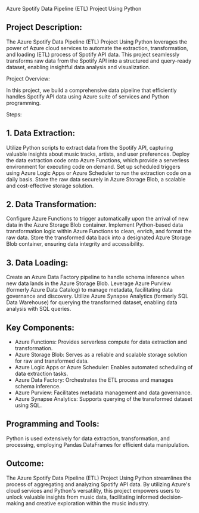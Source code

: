 Azure Spotify Data Pipeline (ETL) Project Using Python

## Project Description:

The Azure Spotify Data Pipeline (ETL) Project Using Python leverages the power of Azure cloud services to automate the extraction, transformation, and loading (ETL) process of Spotify API data. This project seamlessly transforms raw data from the Spotify API into a structured and query-ready dataset, enabling insightful data analysis and visualization.

Project Overview:

In this project, we build a comprehensive data pipeline that efficiently handles Spotify API data using Azure suite of services and Python programming.

Steps:

## 1. Data Extraction:

Utilize Python scripts to extract data from the Spotify API, capturing valuable insights about music tracks, artists, and user preferences.
Deploy the data extraction code onto Azure Functions, which provide a serverless environment for executing code on demand.
Set up scheduled triggers using Azure Logic Apps or Azure Scheduler to run the extraction code on a daily basis.
Store the raw data securely in Azure Storage Blob, a scalable and cost-effective storage solution.

## 2. Data Transformation:

Configure Azure Functions to trigger automatically upon the arrival of new data in the Azure Storage Blob container.
Implement Python-based data transformation logic within Azure Functions to clean, enrich, and format the raw data.
Store the transformed data back into a designated Azure Storage Blob container, ensuring data integrity and accessibility.

## 3. Data Loading:

Create an Azure Data Factory pipeline to handle schema inference when new data lands in the Azure Storage Blob.
Leverage Azure Purview (formerly Azure Data Catalog) to manage metadata, facilitating data governance and discovery.
Utilize Azure Synapse Analytics (formerly SQL Data Warehouse) for querying the transformed dataset, enabling data analysis with SQL queries.

## Key Components:

- Azure Functions: Provides serverless compute for data extraction and transformation.
- Azure Storage Blob: Serves as a reliable and scalable storage solution for raw and transformed data.
- Azure Logic Apps or Azure Scheduler: Enables automated scheduling of data extraction tasks.
- Azure Data Factory: Orchestrates the ETL process and manages schema inference.
- Azure Purview: Facilitates metadata management and data governance.
- Azure Synapse Analytics: Supports querying of the transformed dataset using SQL.

## Programming and Tools:
Python is used extensively for data extraction, transformation, and processing, employing Pandas DataFrames for efficient data manipulation.

## Outcome:
The Azure Spotify Data Pipeline (ETL) Project Using Python streamlines the process of aggregating and analyzing Spotify API data. By utilizing Azure's cloud services and Python's versatility, this project empowers users to unlock valuable insights from music data, facilitating informed decision-making and creative exploration within the music industry.
